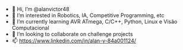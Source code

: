 - 👋 Hi, I’m @alanvictor48
- 👀 I’m interested in Robotics, IA, Competitive Programming, etc
- 🌱 I’m currently learning AVR ATmega, C/C++, Python, Linux e Visão Computacional
- 💞️ I’m looking to collaborate on challenge projects
- 📫 https://www.linkedin.com/in/alan-v-84a001124/

<!---
alanvictor48/alanvictor48 is a ✨ special ✨ repository because its `README.md` (this file) appears on your GitHub profile.
You can click the Preview link to take a look at your changes.
--->
